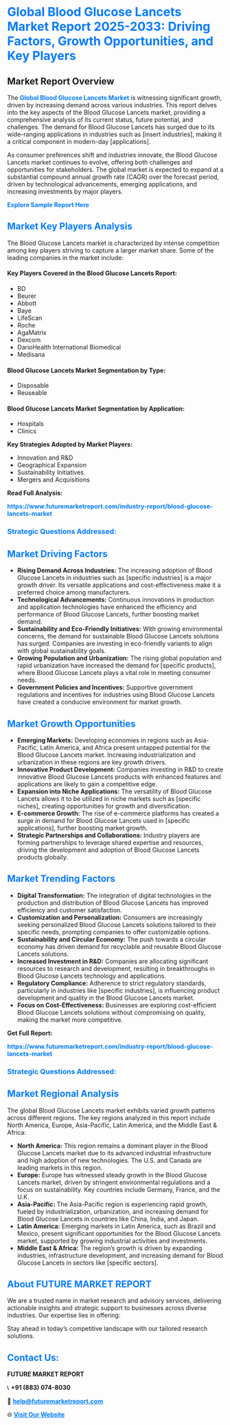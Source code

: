 <h1 style="color: #007BFF;">Global Blood Glucose Lancets Market Report 2025-2033: Driving Factors, Growth Opportunities, and Key Players</h1>

<section id="overview">
<h2>Market Report Overview</h2>
<p>The <a href="https://www.futuremarketreport.com/industry-report/blood-glucose-lancets-market" style="color: #007BFF; text-decoration: none;"><strong>Global Blood Glucose Lancets Market</strong></a> is witnessing significant growth, driven by increasing demand across various industries. This report delves into the key aspects of the Blood Glucose Lancets market, providing a comprehensive analysis of its current status, future potential, and challenges. The demand for Blood Glucose Lancets has surged due to its wide-ranging applications in industries such as [insert industries], making it a critical component in modern-day [applications].</p>
<p>As consumer preferences shift and industries innovate, the Blood Glucose Lancets market continues to evolve, offering both challenges and opportunities for stakeholders. The global market is expected to expand at a substantial compound annual growth rate (CAGR) over the forecast period, driven by technological advancements, emerging applications, and increasing investments by major players.</p>
</section>

<section id="overview">
<p><a href="https://www.futuremarketreport.com/request-sample/reportId=85683" style="color: #007BFF; text-decoration: none;"><strong>Explore Sample Report Here</strong></a></p>
</section>

<section id="key-players">
<h2 style="color: #007BFF;">Market Key Players Analysis</h2>
<p>The Blood Glucose Lancets market is characterized by intense competition among key players striving to capture a larger market share. Some of the leading companies in the market include:</p>
<h4>Key Players Covered in the Blood Glucose Lancets Report:</h4>
<ul><li>BD</li><li>Beurer</li><li>Abbott</li><li>Baye</li><li>LifeScan</li><li>Roche</li><li>AgaMatrix</li><li>Dexcom</li><li>DarioHealth International Biomedical</li><li>Medisana</li></ul>
<h4>Blood Glucose Lancets Market Segmentation by Type:</h4>
<ul><li>Disposable</li><li>Reuseable</li></ul>

<h4>Blood Glucose Lancets Market Segmentation by Application:</h4>
<ul><li>Hospitals</li><li>Clinics</li></ul>
<p><strong>Key Strategies Adopted by Market Players:</strong></p>
<ul>
<li>Innovation and R&D</li>
<li>Geographical Expansion</li>
<li>Sustainability Initiatives</li>
<li>Mergers and Acquisitions</li>
</ul>
</section>

<section>
<p><strong>Read Full Analysis: </strong></p><a href="https://www.futuremarketreport.com/industry-report/blood-glucose-lancets-market" style="color: #007BFF; text-decoration: none;"><strong>https://www.futuremarketreport.com/industry-report/blood-glucose-lancets-market</strong></a>
<h3 style="color: #007BFF;">Strategic Questions Addressed:</h3>
</section>

<section id="driving-factors">
<h2 style="color: #007BFF;">Market Driving Factors</h2>
<ul>
<li><strong>Rising Demand Across Industries:</strong> The increasing adoption of Blood Glucose Lancets in industries such as [specific industries] is a major growth driver. Its versatile applications and cost-effectiveness make it a preferred choice among manufacturers.</li>
<li><strong>Technological Advancements:</strong> Continuous innovations in production and application technologies have enhanced the efficiency and performance of Blood Glucose Lancets, further boosting market demand.</li>
<li><strong>Sustainability and Eco-Friendly Initiatives:</strong> With growing environmental concerns, the demand for sustainable Blood Glucose Lancets solutions has surged. Companies are investing in eco-friendly variants to align with global sustainability goals.</li>
<li><strong>Growing Population and Urbanization:</strong> The rising global population and rapid urbanization have increased the demand for [specific products], where Blood Glucose Lancets plays a vital role in meeting consumer needs.</li>
<li><strong>Government Policies and Incentives:</strong> Supportive government regulations and incentives for industries using Blood Glucose Lancets have created a conducive environment for market growth.</li>
</ul>
</section>

<section id="growth-opportunities">
<h2 style="color: #007BFF;">Market Growth Opportunities</h2>
<ul>
<li><strong>Emerging Markets:</strong> Developing economies in regions such as Asia-Pacific, Latin America, and Africa present untapped potential for the Blood Glucose Lancets market. Increasing industrialization and urbanization in these regions are key growth drivers.</li>
<li><strong>Innovative Product Development:</strong> Companies investing in R&D to create innovative Blood Glucose Lancets products with enhanced features and applications are likely to gain a competitive edge.</li>
<li><strong>Expansion into Niche Applications:</strong> The versatility of Blood Glucose Lancets allows it to be utilized in niche markets such as [specific niches], creating opportunities for growth and diversification.</li>
<li><strong>E-commerce Growth:</strong> The rise of e-commerce platforms has created a surge in demand for Blood Glucose Lancets used in [specific applications], further boosting market growth.</li>
<li><strong>Strategic Partnerships and Collaborations:</strong> Industry players are forming partnerships to leverage shared expertise and resources, driving the development and adoption of Blood Glucose Lancets products globally.</li>
</ul>
</section>

<section id="trending-factors">
<h2 style="color: #007BFF;">Market Trending Factors</h2>
<ul>
<li><strong>Digital Transformation:</strong> The integration of digital technologies in the production and distribution of Blood Glucose Lancets has improved efficiency and customer satisfaction.</li>
<li><strong>Customization and Personalization:</strong> Consumers are increasingly seeking personalized Blood Glucose Lancets solutions tailored to their specific needs, prompting companies to offer customizable options.</li>
<li><strong>Sustainability and Circular Economy:</strong> The push towards a circular economy has driven demand for recyclable and reusable Blood Glucose Lancets solutions.</li>
<li><strong>Increased Investment in R&D:</strong> Companies are allocating significant resources to research and development, resulting in breakthroughs in Blood Glucose Lancets technology and applications.</li>
<li><strong>Regulatory Compliance:</strong> Adherence to strict regulatory standards, particularly in industries like [specific industries], is influencing product development and quality in the Blood Glucose Lancets market.</li>
<li><strong>Focus on Cost-Effectiveness:</strong> Businesses are exploring cost-efficient Blood Glucose Lancets solutions without compromising on quality, making the market more competitive.</li>
</ul>
</section>

<section>
<p><strong>Get Full Report: </strong></p><a href="https://www.futuremarketreport.com/industry-report/blood-glucose-lancets-market" style="color: #007BFF; text-decoration: none;"><strong>https://www.futuremarketreport.com/industry-report/blood-glucose-lancets-market</strong></a>
<h3 style="color: #007BFF;">Strategic Questions Addressed:</h3>
</section>


<section id="regional-analysis">
<h2 style="color: #007BFF;">Market Regional Analysis</h2>
<p>The global Blood Glucose Lancets market exhibits varied growth patterns across different regions. The key regions analyzed in this report include North America, Europe, Asia-Pacific, Latin America, and the Middle East & Africa:</p>
<ul>
<li><strong>North America:</strong> This region remains a dominant player in the Blood Glucose Lancets market due to its advanced industrial infrastructure and high adoption of new technologies. The U.S. and Canada are leading markets in this region.</li>
<li><strong>Europe:</strong> Europe has witnessed steady growth in the Blood Glucose Lancets market, driven by stringent environmental regulations and a focus on sustainability. Key countries include Germany, France, and the U.K.</li>
<li><strong>Asia-Pacific:</strong> The Asia-Pacific region is experiencing rapid growth, fueled by industrialization, urbanization, and increasing demand for Blood Glucose Lancets in countries like China, India, and Japan.</li>
<li><strong>Latin America:</strong> Emerging markets in Latin America, such as Brazil and Mexico, present significant opportunities for the Blood Glucose Lancets market, supported by growing industrial activities and investments.</li>
<li><strong>Middle East & Africa:</strong> The region’s growth is driven by expanding industries, infrastructure development, and increasing demand for Blood Glucose Lancets in sectors like [specific sectors].</li>
</ul>
</section>

<footer>
<h2 style="color: #007BFF;">About FUTURE MARKET REPORT</h2>
<p>We are a trusted name in market research and advisory services, delivering actionable insights and strategic support to businesses across diverse industries. Our expertise lies in offering:</p>

<p>Stay ahead in today’s competitive landscape with our tailored research solutions.</p>

<h2 style="color: #007BFF;">Contact Us:</h2>
<p><strong>FUTURE MARKET REPORT</strong></p>
<p>📞 <strong>+91 (883) 074-8030</strong></p>
<p>📧 <strong><a href="mailto:help@futuremarketreport.com" style="color: #007BFF;">help@futuremarketreport.com</a></strong></p>
<p>🌐 <strong><a href="https://www.futuremarketreport.com/" style="color: #007BFF;">Visit Our Website</a></strong></p>
</footer>